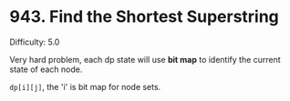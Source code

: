 # 943. Find the Shortest Superstring

Difficulty: 5.0

Very hard problem, each dp state will use **bit map** to identify the current state of each node.

```dp[i][j]```, the 'i' is bit map for node sets.

